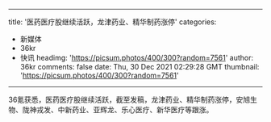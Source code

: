 
---
title: '医药医疗股继续活跃，龙津药业、精华制药涨停'
categories: 
 - 新媒体
 - 36kr
 - 快讯
headimg: 'https://picsum.photos/400/300?random=7561'
author: 36kr
comments: false
date: Thu, 30 Dec 2021 02:29:28 GMT
thumbnail: 'https://picsum.photos/400/300?random=7561'
---

<div>   
36氪获悉，医药医疗股继续活跃，截至发稿，龙津药业、精华制药涨停，安旭生物、陇神戎发、中新药业、亚辉龙、乐心医疗、新华医疗等跟涨。  
</div>
            